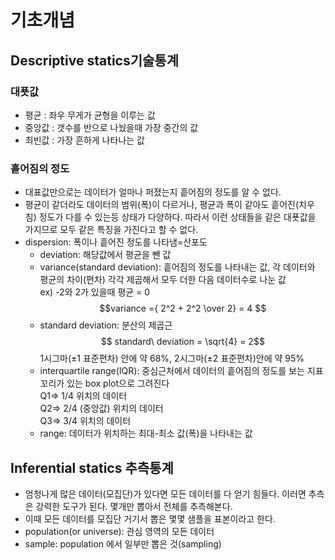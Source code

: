 # 기초개념
## Descriptive statics기술통계
### 대푯값

- 평균 : 좌우 무게가 균형을 이루는 값
- 중앙값 : 갯수를 반으로 나눴을때 가장 중간의 값
- 최빈값 : 가장 흔하게 나타나는 값

### 흩어짐의 정도
- 대표값만으로는 데이터가 얼마나 퍼졌는지 흩어짐의 정도를 알 수 없다. 
- 평균이 같더라도 데이터의 범위(폭)이 다르거나, 평균과 폭이 같아도 흩어진(치우침) 정도가 다를 수 있는등 상태가 다양하다. 따라서 이런 상태들을 같은 대푯값을 가지므로 모두 같은 특징을 가진다고 할 수 없다.
- dispersion: 폭이나 흩어진 정도를 나타냄=산포도
    - deviation: 해당값에서 평균을 뺀 값
    - variance(standard deviation): 흩어짐의 정도를 나타내는 값, 각 데이터와 평균의 차이(편차) 각각 제곱해서 모두 더한 다음 데이터수로 나눈 값\
    ex) -2와 2가 있을때 평균 = 0
    $$variance ={ 2^2 + 2^2 \over 2}  = 4 $$
    - standard deviation: 분산의 제곱근$$ standard\ deviation = \sqrt{4} = 2$$
    1시그마($\pm 1$ 표준편차) 안에 약 68%, 2시그마($\pm 2$ 표준편차)안에 약 95%
    - interquartile range(IQR): 중심근처에서 데이터의 흩어짐의 정도를 보는 지표\
    꼬리가 있는 box plot으로 그려진다\
    Q1=> 1/4 위치의 데이터\
    Q2=> 2/4 (중앙값) 위치의 데이터\
    Q3=> 3/4 위치의 데이터
    - range: 데이터가 위치하는 최대-최소 값(폭)을 나타내는 값

## Inferential statics 추측통계
- 엄청나게 많은 데이터(모집단)가 있다면 모든 데이터를 다 얻기 힘들다. 이러면 추측은 강력한 도구가 된다. 몇개만 뽑아서 전체를 추측해본다.
- 이때 모든 데이터를 모집단 거기서 뽑은 몇몇 샘플을 표본이라고 한다.
- population(or universe): 관심 영역의 모든 데이터
- sample: population 에서 일부만 뽑은 것(sampling)




 
